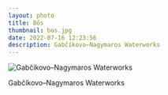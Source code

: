 ```yaml
---
layout: photo
title: Bős
thumbnail: bos.jpg
date: 2022-07-16 12:23:56
description: Gabčíkovo–Nagymaros Waterworks
---
```


<img alt="Gabčíkovo–Nagymaros Waterworks" src="{{ site.photourl }}bos.jpg">

Gabčíkovo–Nagymaros Waterworks